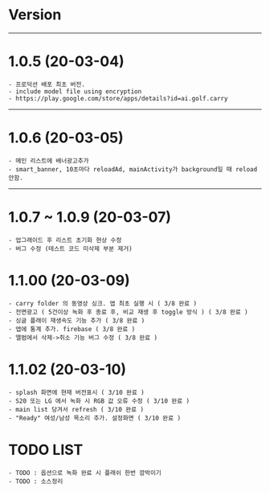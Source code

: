 # Version

---
# 1.0.5 (20-03-04)
    - 프로덕션 배포 최초 버전.
    - include model file using encryption
    - https://play.google.com/store/apps/details?id=ai.golf.carry

---

# 1.0.6 (20-03-05)
    - 메인 리스트에 배너광고추가
    - smart_banner, 10초마다 reloadAd, mainActivity가 background일 때 reload 안함.
    
---

# 1.0.7 ~ 1.0.9 (20-03-07)
    - 업그래이드 후 리스트 초기화 현상 수정
    - 버그 수정 (테스트 코드 미삭제 부분 제거)

# 1.1.00 (20-03-09)
    - carry folder 의 동영상 싱크. 앱 최초 실행 시 ( 3/8 완료 )
    - 전면광고 ( 5건이상 녹화 후 종료 후, 비교 재생 후 toggle 방식 ) ( 3/8 완료 )
    - 싱글 플래이 재생속도 기능 추가 ( 3/8 완료 )
    - 앱에 통계 추가. firebase ( 3/8 완료 )
    - 앨범에서 삭제->취소 기능 버그 수정 ( 3/8 완료 )
    
# 1.1.02 (20-03-10)
    - splash 화면에 현재 버전표시 ( 3/10 완료 )
    - S20 또는 LG 에서 녹화 시 RGB 값 오류 수정 ( 3/10 완료 )
    - main list 당겨서 refresh ( 3/10 완료 )
    - "Ready" 여성/남성 목소리 추가. 설정화면 ( 3/10 완료 )

# TODO LIST
    
    - TODO : 옵션으로 녹화 완료 시 플래쉬 한번 깜박이기
    - TODO : 소스정리 
    
    
